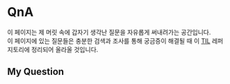 # QnA
이 페이지는 제 머릿 속에 갑자기 생각난 질문을 자유롭게 써내려가는 공간입니다.  
이 페이지에 있는 질문들은 충분한 검색과 조사를 통해 궁금증이 해결될 때 이 [TIL](../) 레퍼지토리에 정리되어 올라올 것입니다.  

## My Question

